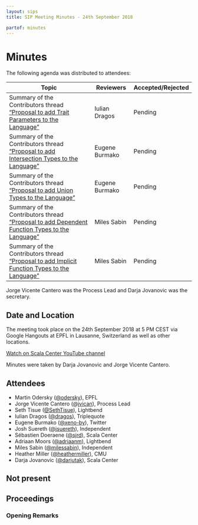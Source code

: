 ```yaml
---
layout: sips
title: SIP Meeting Minutes - 24th September 2018

partof: minutes
---
```


# Minutes

The following agenda was distributed to attendees:

|Topic|Reviewers| Accepted/Rejected |
| --- | --- | --- |
| Summary of the Contributors thread [“Proposal to add Trait Parameters to the Language”](https://contributors.scala-lang.org/t/proposal-to-add-trait-parameters-to-the-language/2356) | Iulian Dragos | Pending
| Summary of the Contributors thread [“Proposal to add Intersection Types to the Language”](https://contributors.scala-lang.org/t/proposal-to-add-intersection-types-to-the-language/2351) | Eugene Burmako | Pending |
| Summary of the Contributors thread [“Proposal to add Union Types to the Language”](https://contributors.scala-lang.org/t/proposal-to-add-union-types-to-the-language/2352) | Eugene Burmako | Pending |
| Summary of the Contributors thread [“Proposal to add Dependent Function Types to the Language”](https://contributors.scala-lang.org/t/proposal-to-add-intersection-types-to-the-language/2351) | Miles Sabin | Pending |
| Summary of the Contributors thread [“Proposal to add Implicit Function Types to the Language”](https://contributors.scala-lang.org/t/proposal-to-add-intersection-types-to-the-language/2351) | Miles Sabin | Pending |

Jorge Vicente Cantero was the Process Lead and Darja Jovanovic was the secretary.


## Date and Location
The meeting took place on the 24th September 2018 at 5 PM CEST via Google Hangouts at EPFL in Lausanne, Switzerland as well as other locations.

[Watch on Scala Center YouTube channel](https://youtu.be/tEb4UF6RJrM)


Minutes were taken by Darja Jovanovic and Jorge Vicente Cantero.

## Attendees

* Martin Odersky ([@odersky](https://github.com/odersky)), EPFL
* Jorge Vicente Cantero ([@jvican](https://github.com/jvican)), Process Lead
* Seth Tisue ([@SethTisue](https://github.com/SethTisue)), Lightbend
* Iulian Dragos ([@dragos](https://github.com/dragos)), Triplequote
* Eugene Burmako ([@xeno-by](https://github.com/xeno-by)), Twitter
* Josh Suereth ([@jsuereth](https://github.com/jsuereth)), Independent
* Sébastien Doeraene ([@sjrd](https://github.com/sjrd)), Scala Center
* Adriaan Moors ([@adriaanm](https://github.com/adriaanm)), Lightbend
* Miles Sabin ([@milessabin](https://github.com/milessabin)), Independent
* Heather Miller ([@heathermiller](https://github.com/heathermiller)), CMU
* Darja Jovanovic ([@darjutak](https://github.com/darjutak)), Scala Center

## Not present


## Proceedings
### Opening Remarks
